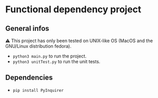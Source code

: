 # Functional dependency project

## General infos 
:warning: This project has only been tested on UNIX-like OS (MacOS and the GNU/Linux distribution fedora).

- ```python3 main.py``` to run the project.
- ```python3 unitTest.py``` to run the unit tests.

## Dependencies
- ```pip install PyInquirer```
